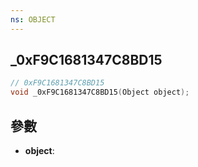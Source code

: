 ```yaml
---
ns: OBJECT
---
```

## _0xF9C1681347C8BD15

```c
// 0xF9C1681347C8BD15
void _0xF9C1681347C8BD15(Object object);
```


## 參數
* **object**: 

